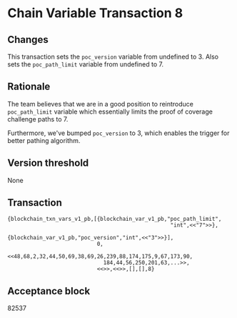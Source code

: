 # Chain Variable Transaction 8

## Changes

This transaction sets the `poc_version` variable from undefined to 3.
Also sets the `poc_path_limit` variable from undefined to 7.

## Rationale

The team believes that we are in a good position to reintroduce `poc_path_limit` variable
which essentially limits the proof of coverage challenge paths to 7.

Furthermore, we've bumped `poc_version` to 3, which enables the trigger for better pathing algorithm.

## Version threshold

None

## Transaction

```
{blockchain_txn_vars_v1_pb,[{blockchain_var_v1_pb,"poc_path_limit",
                                                   "int",<<"7">>},
                             {blockchain_var_v1_pb,"poc_version","int",<<"3">>}],
                            0,
                            <<48,68,2,32,44,50,69,38,69,26,239,88,174,175,9,67,173,90,
                              184,44,56,250,201,63,...>>,
                            <<>>,<<>>,[],[],8}
```

## Acceptance block

82537
